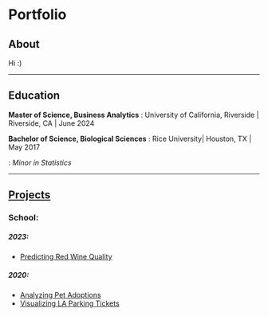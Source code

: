 

# Portfolio

## About
Hi :)

***

## Education
**Master of Science, Business Analytics**
:  University of California, Riverside | Riverside, CA | June 2024 

**Bachelor of Science, Biological Sciences**
:  Rice University| Houston, TX | May 2017 

:  *Minor in Statistics*

***

## [Projects](Projects.md)
### School:
##### 2023:
- [Predicting Red Wine Quality](prj/Wine.md)

##### 2020:
- [Analyzing Pet Adoptions](prj/Adoptions.md)
- [Visualizing LA Parking Tickets](prj/Parking.md)
